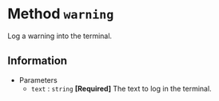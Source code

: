 # Method `warning`
Log a warning into the terminal.

## Information
 - Parameters
   - `text` : `string` **[Required]** The text to log in the terminal.
   